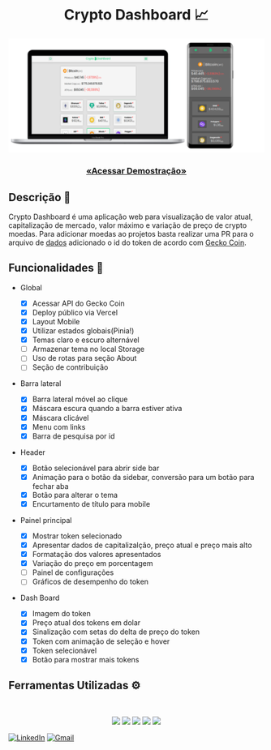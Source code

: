 <h1 align="center"> Crypto Dashboard 📈</h1>

<p align="center">
<img src="./images/mockup2.png"/>

</p>

<h3 align="center">
<a href="https://crypto-dashboard-nine.vercel.app/" target="_blank">
        
«Acessar Demostração»

</a>
</h3>

## Descrição 📎

<p>
Crypto Dashboard é uma aplicação web para visualização de valor atual, capitalização de mercado, valor máximo e variação de preço de crypto moedas. Para adicionar moedas ao projetos basta realizar uma PR para o arquivo de <a href="./src/data.js">dados</a> adicionado o id do token de acordo com <a href="https://www.coingecko.com/pt">Gecko Coin</a>.
</p>

## Funcionalidades 🚀

-   Global

    -   [x] Acessar API do Gecko Coin
    -   [x] Deploy público via Vercel
    -   [x] Layout Mobile
    -   [x] Utilizar estados globais(Pinia!)
    -   [x] Temas claro e escuro alternável
    -   [ ] Armazenar tema no local Storage
    -   [ ] Uso de rotas para seção About
    -   [ ] Seção de contribuição

-   Barra lateral

    -   [x] Barra lateral móvel ao clique
    -   [x] Máscara escura quando a barra estiver ativa
    -   [x] Máscara clicável
    -   [x] Menu com links
    -   [x] Barra de pesquisa por id

-   Header

    -   [x] Botão selecionável para abrir side bar
    -   [x] Animação para o botão da sidebar, conversão para um botão para fechar aba
    -   [x] Botão para alterar o tema
    -   [x] Encurtamento de título para mobile

-   Painel principal

    -   [x] Mostrar token selecionado
    -   [x] Apresentar dados de capitalizalção, preço atual e preço mais alto
    -   [x] Formatação dos valores apresentados
    -   [x] Variação do preço em porcentagem
    -   [ ] Painel de configurações
    -   [ ] Gráficos de desempenho do token

-   Dash Board
    -   [x] Imagem do token
    -   [x] Preço atual dos tokens em dolar
    -   [x] Sinalização com setas do delta de preço do token
    -   [x] Token com animação de seleção e hover
    -   [x] Token selecionável
    -   [x] Botão para mostrar mais tokens

## Ferramentas Utilizadas ⚙️

<br>

<p align="center">
    <img src="https://img.shields.io/badge/Vue.js-35495E?style=for-the-badge&logo=vue.js&logoColor=4FC08D"/>
    <img src="https://img.shields.io/badge/JavaScript-F7DF1E?style=for-the-badge&logo=javascript&logoColor=black" />
    <img src="https://img.shields.io/badge/Sass-CC6699?style=for-the-badge&logo=sass&logoColor=white" />
    <img src="https://img.shields.io/badge/Git-E34F26?style=for-the-badge&logo=git&logoColor=white" />
    <img src="https://img.shields.io/badge/Vercel-100000?style=for-the-badge&logo=vercel&logoColor=white" />
</p>

<p align="center">

[![LinkedIn][linkedin-shield]][linkedin-url]
[![Gmail][gmail-shield]][gmail-link]

[linkedin-shield]: https://img.shields.io/badge/-LinkedIn-black.svg?style=for-the-badge&logo=linkedin&colorB=blue
[linkedin-url]: https://www.linkedin.com/in/luis-felipe-vanin-martins-5a5b38215
[gmail-shield]: https://img.shields.io/badge/Gmail:%20luisfvanin2@gmail.com-D14836?style=for-the-badge&logo=gmail&logoColor=white

[gmail-link]: [mailto:luisfvanin2@gmail.com]
